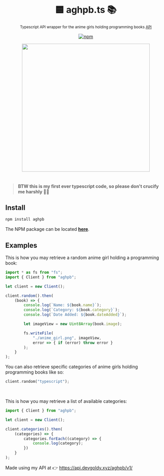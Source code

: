 <div align="center">

  # 🟦 aghpb.ts 📚
  <sub>Typescript API wrapper for the anime girls holding programming books [API](https://api.devgoldy.xyz/aghpb/v1/docs)</sub>

  [![npm](https://img.shields.io/npm/v/aghpb?style=flat)](https://www.npmjs.com/package/aghpb)

</div>

<div align="center">

  <img src="./assets/book_1.png" width="400px">

</div>

<br>

> #### BTW this is my first ever typescript code, so please don't crucify me harshly 🥺🙏

## Install
```typescript
npm install aghpb
```
The NPM package can be located [**here**](https://www.npmjs.com/package/aghpb).

## Examples
This is how you may retrieve a random anime girl holding a programming book:
```typescript
import * as fs from "fs";
import { Client } from "aghpb";

let client = new Client();

client.random().then(
    (book) => {
        console.log(`Name: ${book.name}`);
        console.log(`Category: ${book.category}`);
        console.log(`Date Added: ${book.dateAdded}`);

        let imageView = new Uint8Array(book.image);

        fs.writeFile(
            "./anime_girl.png", imageView, 
            error => { if (error) throw error }
        );
    }
);
```
You can also retrieve specific categories of anime girls holding programming books like so:
```rust
client.random("typescript");
```

<br>

This is how you may retrieve a list of available categories:
```typescript
import { Client } from "aghpb";

let client = new Client();

client.categories().then(
    (categories) => {
        categories.forEach((category) => {
            console.log(category);
        })
    }
);
```

Made using my API at 👉 https://api.devgoldy.xyz/aghpb/v1/
